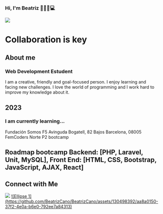 ### Hi, I'm Beatriz 👋👩🍀💻

<img src="https://i.pinimg.com/originals/d6/c0/eb/d6c0eb6b4487c133c431c8957ac19ed5.gif">

<!DOCTYPE html>
<div>
  <h1>Collaboration is key</h1>
  <h2>About me</h2>
  <h3>Web Development Estudent</h3>
  <p>I am a creative, friendly and goal-focused person. I enjoy learning and facing new challenges.
  I love the world of programming and I work hard to improve my knowledge about it.</p>
</div>
<div>
  <h2>2023</h2>
  <h3>I am currently learning...</h3>
  <p>Fundación Somos F5
   Avinguda Bogatell, 82 Bajos
   Barcelona, 08005
   FemCoders Norte P2 bootcamp</p>
</div>  
<div>
  <h2>Roadmap bootcamp
  Backend: [PHP, Laravel, Unit, MySQL],
  Front End: [HTML, CSS, Bootstrap, JavaScript, AJAX, React]</h2>

  <h2>Connect with Me</h2>
   <a href="https://www.linkedin.com/in/beatriz-cano-fern%C3%A1ndez-4a8684210/"><img       src="https://static.vecteezy.com/system/resources/previews/018/930/587/non_2x/linkedin-logo-linkedin-icon-transparent-free-png.png"></a>
   <a href="https://twitter.com/BeatrizCan99975">![Ellipse 1](https://github.com/BeatrizCano/BeatrizCano/assets/130498392/aa8a0150-37f2-4e0a-b6e0-792ee7a84313)</a>
</div>

<!--
**BeatrizCano/BeatrizCano** is a ✨ _special_ ✨ repository because its `README.md` (this file) appears on your GitHub profile.

Here are some ideas to get you started:

- 🔭 I’m currently working on ...
- 🌱 I’m currently learning ...
- 👯 I’m looking to collaborate on ...
- 🤔 I’m looking for help with ...
- 💬 Ask me about ...
- 📫 How to reach me: ...
- 😄 Pronouns: ...
- ⚡ Fun fact: ...
-->
